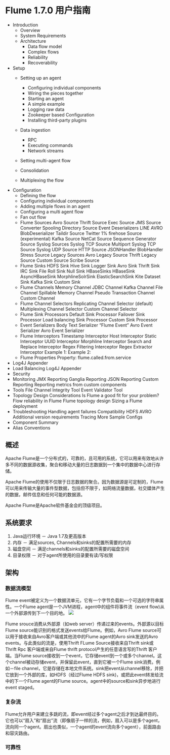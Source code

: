 # Flume 1.7.0 用户指南


- Introduction
  - Overview
  - System Requirements
  - Architecture
    - Data flow model
    - Complex flows
    - Reliability
    - Recoverability
- Setup
  - Setting up an agent
    - Configuring individual components
    - Wiring the pieces together
    - Starting an agent
    - A simple example
    - Logging raw data
    - Zookeeper based Configuration
    - Installing third-party plugins

  - Data ingestion
    - RPC
    - Executing commands
    - Network streams
  - Setting multi-agent flow
  - Consolidation
  - Multiplexing the flow
- Configuration
  - Defining the flow
  - Configuring individual components
  - Adding multiple flows in an agent
  - Configuring a multi agent flow
  - Fan out flow
  - Flume Sources
Avro Source
Thrift Source
Exec Source
JMS Source
Converter
Spooling Directory Source
Event Deserializers
LINE
AVRO
BlobDeserializer
Taildir Source
Twitter 1% firehose Source (experimental)
Kafka Source
NetCat Source
Sequence Generator Source
Syslog Sources
Syslog TCP Source
Multiport Syslog TCP Source
Syslog UDP Source
HTTP Source
JSONHandler
BlobHandler
Stress Source
Legacy Sources
Avro Legacy Source
Thrift Legacy Source
Custom Source
Scribe Source
  - Flume Sinks
HDFS Sink
Hive Sink
Logger Sink
Avro Sink
Thrift Sink
IRC Sink
File Roll Sink
Null Sink
HBaseSinks
HBaseSink
AsyncHBaseSink
MorphlineSolrSink
ElasticSearchSink
Kite Dataset Sink
Kafka Sink
Custom Sink
  - Flume Channels
Memory Channel
JDBC Channel
Kafka Channel
File Channel
Spillable Memory Channel
Pseudo Transaction Channel
Custom Channel
  - Flume Channel Selectors
Replicating Channel Selector (default)
Multiplexing Channel Selector
Custom Channel Selector
  - Flume Sink Processors
Default Sink Processor
Failover Sink Processor
Load balancing Sink Processor
Custom Sink Processor
  - Event Serializers
Body Text Serializer
“Flume Event” Avro Event Serializer
Avro Event Serializer
  - Flume Interceptors
Timestamp Interceptor
Host Interceptor
Static Interceptor
UUID Interceptor
Morphline Interceptor
Search and Replace Interceptor
Regex Filtering Interceptor
Regex Extractor Interceptor
Example 1:
Example 2:
  - Flume Properties
Property: flume.called.from.service
- Log4J Appender
- Load Balancing Log4J Appender
- Security
- Monitoring
JMX Reporting
Ganglia Reporting
JSON Reporting
Custom Reporting
Reporting metrics from custom components
- Tools
File Channel Integrity Tool
Event Validator Tool
- Topology Design Considerations
Is Flume a good fit for your problem?
Flow reliability in Flume
Flume topology design
Sizing a Flume deployment
- Troubleshooting
Handling agent failures
Compatibility
HDFS
AVRO
Additional version requirements
Tracing
More Sample Configs
- Component Summary
- Alias Conventions

## 概述
Apache Flume是一个分布式的，可靠的，且可用的系统，它可以用来有效地从许多不同的数据源收集，聚合和移动大量的日志数据到一个集中的数据中心进行存储。

Apache Flume的使用不仅限于日志数据的聚合。因为数据源是可定制的，Flume可以用来传输大量的事件型数据，包括但不限于，如网络流量数据，社交媒体产生的数据，邮件信息和任何可能的数据源。

Apache Flume是Apache软件基金会的顶级项目。

## 系统要求
1. Java运行环境 － Java 1.7及更高版本
2. 内存 － 满足sources, Channels和sinks的配置所需要的内存
3. 磁盘空间 － 满足channels和sinks的配置所需要的磁盘空间
4. 目录权限 － 对于agent所使用的目录要有读/写权限

## 架构

### 数据流模型
Flume event被定义为一个数据流单元，它有一个字节负载和一个可选的字符串属性。一个Flume agent是一个JVM进程，agent中的组件将事件流（event flow)从一个外部源传到下一个目的地。
![](http://flume.apache.org/_images/UserGuide_image00.png)

Flume srouce消费从外部源（如web server）传递过来的events。外部源以目标Flume source能识别的格式发送events给Flume。例如，Avro Flume source可以用于接收来自Avro客户端或其他流中的Flume agent的Avro sink发送的Avro events。与此类似的流是，使用Thrift FLume Source接收来自Thrift sink或Thrift Rpc 客户端或来自Flume thrift protocol产生的任意语言写的Thrift 客户端。当Flume source接收到一个event，它存储event到一个或多个channel。这个channel被动存储event，并保留此event，直到它被一个Flume sink消费。例如－file channel，它是存储在本地文件系统。sink把event从channel移除，并把它放到一个外部的库，如HDFS（经过Flume HDFS sink)，或把此event转发给流中的下一个Flume agent的Flume source。agent中的source和sink异步地进行event staged。

### 复杂流
Flume允许用户来建立多跳的流，即event经过多个agent之后才到达最终目的。它也可以“扇入”和“扇出”流（即像扇子一样的流，例如，扇入可以是多个agent，流向同一个agent。扇出也类似，一个agent的event流向多个agent），前面路由和容灾路由。

### 可靠性

